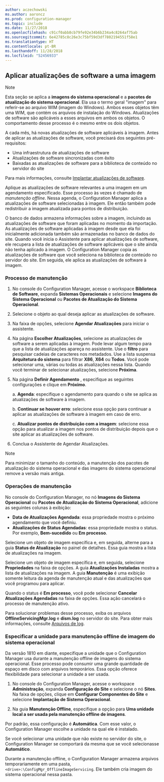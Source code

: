 ```yaml
---
author: aczechowski
ms.author: aaroncz
ms.prod: configuration-manager
ms.topic: include
ms.date: 11/27/2018
ms.openlocfilehash: c91cf0abb8cb79fe92e34b6b234a4c8264af75ab
ms.sourcegitcommit: 6e42785c8c26e3c75bf59d3df7802194551f58e1
ms.translationtype: HT
ms.contentlocale: pt-BR
ms.lasthandoff: 11/28/2018
ms.locfileid: "52456933"
---
```

##  <a name="BKMK_OSImagesApplyUpdates"></a> Aplicar atualizações de software a uma imagem  

> [!Note]  
> Esta seção se aplica a **imagens do sistema operacional** e a **pacotes de atualização do sistema operacional**. Ela usa o termo geral "imagem" para referir-se ao arquivo WIM (imagem do Windows). Ambos esses objetos têm uma WIM, que contém os arquivos de instalação do Windows. Atualizações de software são aplicáveis a esses arquivos em ambos os objetos. O comportamento desse processo é o mesmo entre os dois objetos.  

A cada mês, há novas atualizações de software aplicáveis à imagem. Antes de aplicar as atualizações de software, você precisará dos seguintes pré-requisitos: 

- Uma infraestrutura de atualizações de software  
- Atualizações de software sincronizadas com êxito  
- Baixadas as atualizações de software para a biblioteca de conteúdo no servidor do site  

Para mais informações, consulte [Implantar atualizações de software](/sccm/sum/deploy-use/deploy-software-updates).  

Aplique as atualizações de software relevantes a uma imagem em um agendamento especificado. Esse processo às vezes é chamado de *manutenção offline*. Nessa agenda, o Configuration Manager aplica a atualizações de software selecionadas à imagem. Ele então também pode redistribuir a imagem atualizada para pontos de distribuição. 

O banco de dados armazena informações sobre a imagem, incluindo as atualizações de software que foram aplicadas no momento da importação. As atualizações de software aplicadas à imagem desde que ela foi inicialmente adicionada também são armazenadas no banco de dados do site. Quando você inicia o Assistente para aplicar atualizações de software, ele recupera a lista de atualizações de software aplicáveis que o site ainda não tenha aplicado à imagem. O Configuration Manager copia as atualizações de software que você seleciona na biblioteca de conteúdo no servidor do site. Em seguida, ele aplica as atualizações de software à imagem.  


### <a name="servicing-process"></a>Processo de manutenção  

1.  No console do Configuration Manager, acesse o workspace **Biblioteca de Software**, expanda **Sistemas Operacionais** e selecione **Imagens do Sistema Operacional** ou **Pacotes de Atualização do Sistema Operacional**.  

2.  Selecione o objeto ao qual deseja aplicar as atualizações de software.  

3.  Na faixa de opções, selecione **Agendar Atualizações** para iniciar o assistente.  

4.  Na página **Escolher Atualizações**, selecione as atualizações de software a serem aplicadas à imagem. Pode levar algum tempo para que a lista de atualizações apareça no assistente. Use o **filtro** para pesquisar cadeias de caracteres nos metadados. Use a lista suspensa **Arquitetura do sistema** para filtrar **X86**, **X64** ou **Todos**. Você pode selecionar uma, várias ou todas as atualizações nessa lista. Quando você terminar de selecionar atualizações, selecione **Próxima**.  

5.  Na página **Definir Agendamento** , especifique as seguintes configurações e clique em **Próximo**.  

    a.  **Agenda**: especifique o agendamento para quando o site se aplica as atualizações de software à imagem.  

    b.  **Continuar se houver erro**: selecione essa opção para continuar a aplicar as atualizações de software à imagem em caso de erro.  

    c.  **Atualizar pontos de distribuição com a imagem**: selecione essa opção para atualizar a imagem nos pontos de distribuição depois que o site aplicar as atualizações de software.  

6.  Conclua o Assistente de Agendar Atualizações.  

> [!NOTE]  
>  Para minimizar o tamanho do conteúdo, a manutenção dos pacotes de atualização do sistema operacional e das imagens do sistema operacional remove a versão mais antiga.  


### <a name="servicing-operations"></a>Operações de manutenção

No console do Configuration Manager, no nó **Imagens do Sistema Operacional** ou **Pacotes de Atualização do Sistema Operacional**, adicione as seguintes colunas à exibição:
- **Data de Atualizações Agendada**: essa propriedade mostra o próximo agendamento que você definiu.  
- **Atualizações de Status Agendadas**: essa propriedade mostra o status. Por exemplo, **Bem-sucedido** ou **Em processo**.  

Selecione um objeto de imagem específica e, em seguida, alterne para a guia **Status de Atualização** no painel de detalhes. Essa guia mostra a lista de atualizações na imagem. 

Selecione um objeto de imagem específica e, em seguida, selecione **Propriedades** na faixa de opções. A guia **Atualizações Instaladas** mostra a lista de atualizações na imagem. A guia **Manutenção** é uma exibição somente leitura da agenda de manutenção atual e das atualizações que você programou para aplicar. 

Quando o status é **Em processo**, você pode selecionar **Cancelar Atualizações Agendadas** na faixa de opções. Essa ação cancelará o processo de manutenção ativo. 

Para solucionar problemas desse processo, exiba os arquivos **OfflineServicingMgr.log** e **dism.log** no servidor do site. Para obter mais informações, consulte [Arquivos de log](/sccm/core/plan-design/hierarchy/log-files).


### <a name="bkmk_servicing-drive"></a> Especificar a unidade para manutenção offline de imagem do sistema operacional  
<!--1358924-->

Da versão 1810 em diante, especifique a unidade que o Configuration Manager usa durante a manutenção offline de imagens do sistema operacional. Esse processo pode consumir uma grande quantidade de espaço em disco com arquivos temporários. Essa opção oferece flexibilidade para selecionar a unidade a ser usada. 

1. No console do Configuration Manager, acesse o workspace **Administração**, expanda **Configuração do Site** e selecione o nó **Sites**. Na faixa de opções, clique em **Configurar Componentes do Site** e selecione **Implantação de Sistema Operacional**.  

2. Na guia **Manutenção Offline**, especifique a opção para **Uma unidade local a ser usada pela manutenção offline de imagens**.  

Por padrão, essa configuração é **Automática**. Com esse valor, o Configuration Manager escolhe a unidade na qual ele é instalado. 

Se você selecionar uma unidade que não existe no servidor do site, o Configuration Manager se comportará da mesma que se você selecionasse **Automático**. 

Durante a manutenção offline, o Configuration Manager armazena arquivos temporariamente em uma pasta, `<drive>:\ConfigMgr_OfflineImageServicing`. Ele também cria imagem do sistema operacional nessa pasta. 

